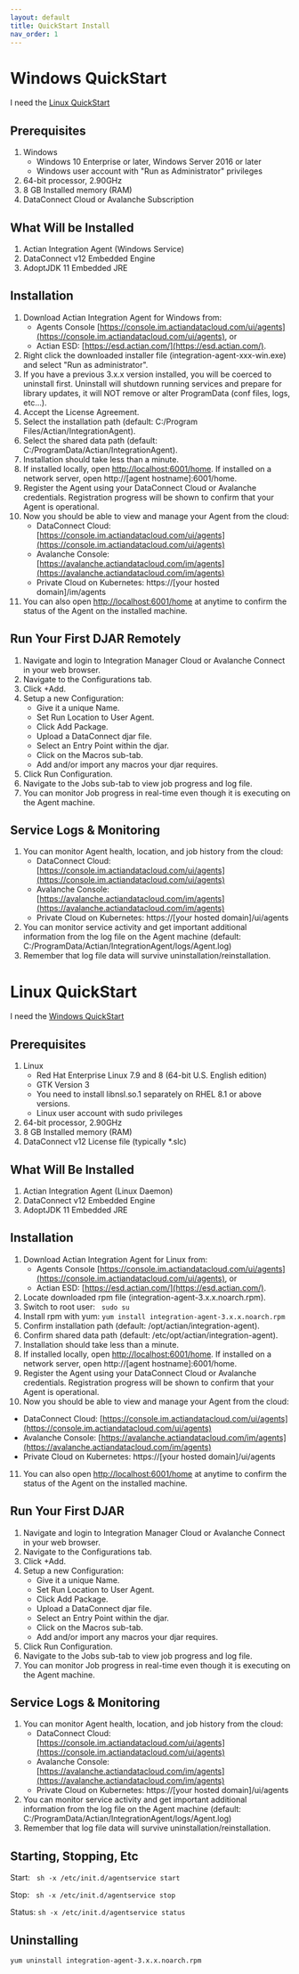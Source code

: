 ```yaml
---
layout: default
title: QuickStart Install
nav_order: 1
---
```

# Windows QuickStart

I need the [Linux QuickStart](#linux-quickstart)

## Prerequisites

1. Windows
   * Windows 10 Enterprise or later, Windows Server 2016 or later
   * Windows user account with "Run as Administrator" privileges
2. 64-bit processor, 2.90GHz
3. 8 GB Installed memory (RAM)
4. DataConnect Cloud or Avalanche Subscription

## What Will be Installed

1. Actian Integration Agent (Windows Service)
2. DataConnect v12 Embedded Engine
3. AdoptJDK 11 Embedded JRE

## Installation

1. Download Actian Integration Agent for Windows from:
    * Agents Console [https://console.im.actiandatacloud.com/ui/agents](https://console.im.actiandatacloud.com/ui/agents), or 
	* Actian ESD: [https://esd.actian.com/](https://esd.actian.com/).
2. Right click the downloaded installer file (integration-agent-xxx-win.exe) and select "Run as administrator".
3. If you have a previous 3.x.x version installed, you will be coerced to uninstall first. Uninstall will shutdown running services and prepare for library updates, it will NOT remove or alter ProgramData (conf files, logs, etc...).
4. Accept the License Agreement.
5. Select the installation path (default: C:/Program Files/Actian/IntegrationAgent).
6. Select the shared data path (default: C:/ProgramData/Actian/IntegrationAgent).
7. Installation should take less than a minute.
8. If installed locally, open [http://localhost:6001/home](http://localhost:6001/home). If installed on a network server, open http://[agent hostname]:6001/home.
9. Register the Agent using your DataConnect Cloud or Avalanche credentials. Registration progress will be shown to confirm that your Agent is operational.
10. Now you should be able to view and manage your Agent from the cloud:
    * DataConnect Cloud: [https://console.im.actiandatacloud.com/ui/agents](https://console.im.actiandatacloud.com/ui/agents)
    * Avalanche Console: [https://avalanche.actiandatacloud.com/im/agents](https://avalanche.actiandatacloud.com/im/agents)
    * Private Cloud on Kubernetes: https://[your hosted domain]/im/agents
11. You can also open [http://localhost:6001/home](http://localhost:6001/home) at anytime to confirm the status of the Agent on the installed machine.

## Run Your First DJAR Remotely

1. Navigate and login to Integration Manager Cloud or Avalanche Connect in your web browser.
2. Navigate to the Configurations tab.
3. Click +Add.
4. Setup a new Configuration:
   * Give it a unique Name.
   * Set Run Location to User Agent.
   * Click Add Package.
   * Upload a DataConnect djar file.
   * Select an Entry Point within the djar.
   * Click on the Macros sub-tab.
   * Add and/or import any macros your djar requires.
5. Click Run Configuration.
6. Navigate to the Jobs sub-tab to view job progress and log file.
7. You can monitor Job progress in real-time even though it is executing on the Agent machine.

## Service Logs & Monitoring

1. You can monitor Agent health, location, and job history from the cloud:
   * DataConnect Cloud: [https://console.im.actiandatacloud.com/ui/agents](https://console.im.actiandatacloud.com/ui/agents)
   * Avalanche Console: [https://avalanche.actiandatacloud.com/im/agents](https://avalanche.actiandatacloud.com/im/agents)
   * Private Cloud on Kubernetes: https://[your hosted domain]/ui/agents
2. You can monitor service activity and get important additional information from the log file on the Agent machine (default:  C:/ProgramData/Actian/IntegrationAgent/logs/Agent.log)
3. Remember that log file data will survive uninstallation/reinstallation.&#x20;

# Linux QuickStart

I need the [Windows QuickStart](#windows-quickstart)

## Prerequisites

1. Linux
   * Red Hat Enterprise Linux 7.9 and 8 (64-bit U.S. English edition)
   * GTK Version 3
   * You need to install libnsl.so.1 separately on RHEL 8.1 or above versions.
   * Linux user account with sudo privileges
2. 64-bit processor, 2.90GHz
3. 8 GB Installed memory (RAM)
4. DataConnect v12 License file (typically \*.slc)

## What Will Be Installed

1. Actian Integration Agent (Linux Daemon)
2. DataConnect v12 Embedded Engine
3. AdoptJDK 11 Embedded JRE

## Installation

1. Download Actian Integration Agent for Linux from:
    * Agents Console [https://console.im.actiandatacloud.com/ui/agents](https://console.im.actiandatacloud.com/ui/agents), or 
	* Actian ESD: [https://esd.actian.com/](https://esd.actian.com/).
2. Locate downloaded rpm file (integration-agent-3.x.x.noarch.rpm).
3. Switch to root user: &nbsp;&nbsp;```sudo su```
4. Install rpm with yum: ```yum install integration-agent-3.x.x.noarch.rpm```
5. Confirm installation path (default: /opt/actian/integration-agent).
6. Confirm shared data path (default: /etc/opt/actian/integration-agent).
7. Installation should take less than a minute.
8. If installed locally, open [http://localhost:6001/home](http://localhost:6001/home). If installed on a network server, open http://[agent hostname]:6001/home.
9. Register the Agent using your DataConnect Cloud or Avalanche credentials. Registration progress will be shown to confirm that your Agent is operational.
10. Now you should be able to view and manage your Agent from the cloud:
   * DataConnect Cloud: [https://console.im.actiandatacloud.com/ui/agents](https://console.im.actiandatacloud.com/ui/agents)
   * Avalanche Console: [https://avalanche.actiandatacloud.com/im/agents](https://avalanche.actiandatacloud.com/im/agents)
   * Private Cloud on Kubernetes: https://[your hosted domain]/ui/agents
11. You can also open [http://localhost:6001/home](http://localhost:6001/home) at anytime to confirm the status of the Agent on the installed machine.

## Run Your First DJAR

1. Navigate and login to Integration Manager Cloud or Avalanche Connect in your web browser.
2. Navigate to the Configurations tab.
3. Click +Add.
4. Setup a new Configuration:
   * Give it a unique Name.
   * Set Run Location to User Agent.
   * Click Add Package.
   * Upload a DataConnect djar file.
   * Select an Entry Point within the djar.
   * Click on the Macros sub-tab.
   * Add and/or import any macros your djar requires.
5. Click Run Configuration.
6. Navigate to the Jobs sub-tab to view job progress and log file.
7. You can monitor Job progress in real-time even though it is executing on the Agent machine.

## Service Logs & Monitoring

1. You can monitor Agent health, location, and job history from the cloud:
   * DataConnect Cloud: [https://console.im.actiandatacloud.com/ui/agents](https://console.im.actiandatacloud.com/ui/agents)
   * Avalanche Console: [https://avalanche.actiandatacloud.com/im/agents](https://avalanche.actiandatacloud.com/im/agents)
   * Private Cloud on Kubernetes: https://[your hosted domain]/ui/agents
2. You can monitor service activity and get important additional information from the log file on the Agent machine (default:  C:/ProgramData/Actian/IntegrationAgent/logs/Agent.log)
3. Remember that log file data will survive uninstallation/reinstallation.&#x20;

## Starting, Stopping, Etc

Start: &nbsp;&nbsp;```sh -x /etc/init.d/agentservice start```

Stop: &nbsp;&nbsp;```sh -x /etc/init.d/agentservice stop```

Status: ```sh -x /etc/init.d/agentservice status```

## Uninstalling

```yum uninstall integration-agent-3.x.x.noarch.rpm```